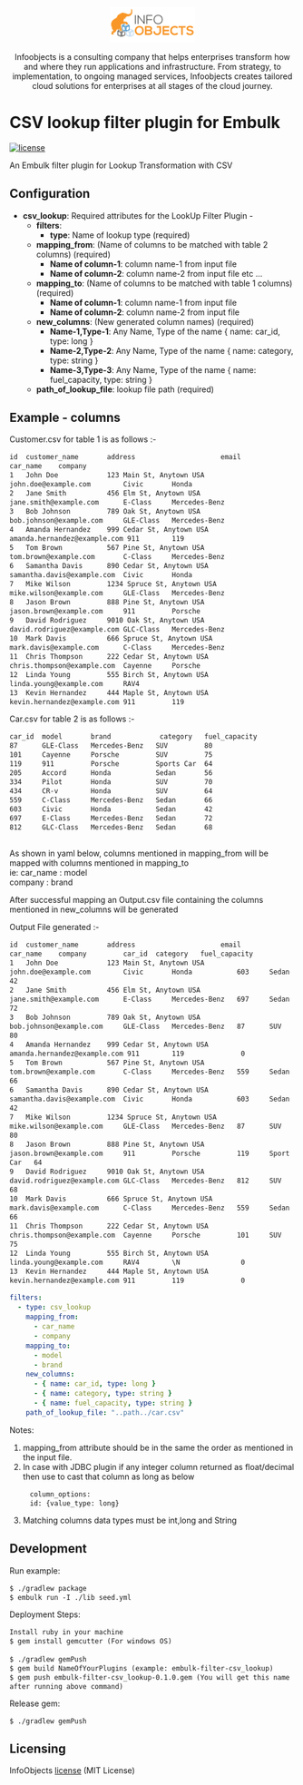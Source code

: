 <p align="center">
  <a href="https://www.infoobjects.com/" target="blank"><img src="screenshots/logo.png" width="150" alt="InfoObjects Logo" /></a>
</p>
<p align="center">Infoobjects is a consulting company that helps enterprises transform how and where they run applications and infrastructure.
From strategy, to implementation, to ongoing managed services, Infoobjects creates tailored cloud solutions for enterprises at all stages of the cloud journey.</p>


# CSV lookup filter plugin for Embulk
[![license](https://img.shields.io/badge/license-MIT-blue.svg)](LICENSE)

An Embulk filter plugin for Lookup Transformation with CSV

## Configuration

- **csv_lookup**: Required attributes for the LookUp Filter Plugin -
    - **filters**:
        - **type**: Name of lookup type (required)
    - **mapping_from**: (Name of columns to be matched with table 2 columns) (required)
        - **Name of column-1**: column name-1 from input file
        - **Name of column-2**: column name-2 from input file etc ...
    - **mapping_to**:   (Name of columns to be matched with table 1 columns) (required)
        - **Name of column-1**: column name-1 from input file
        - **Name of column-2**: column name-2 from input file
    - **new_columns**:   (New generated column names) (required)
        - **Name-1,Type-1**: Any Name, Type of the name { name: car_id, type: long }
        - **Name-2,Type-2**: Any Name, Type of the name { name: category, type: string }
        - **Name-3,Type-3**: Any Name, Type of the name { name: fuel_capacity, type: string }
    - **path_of_lookup_file**: lookup file path (required)
## Example - columns

Customer.csv for table 1 is as follows :-

```
id  customer_name       address                     email                       car_name    company
1   John Doe            123 Main St, Anytown USA    john.doe@example.com        Civic       Honda
2   Jane Smith          456 Elm St, Anytown USA     jane.smith@example.com      E-Class     Mercedes-Benz
3   Bob Johnson         789 Oak St, Anytown USA     bob.johnson@example.com     GLE-Class   Mercedes-Benz
4   Amanda Hernandez    999 Cedar St, Anytown USA   amanda.hernandez@example.com 911        119
5   Tom Brown           567 Pine St, Anytown USA    tom.brown@example.com       C-Class     Mercedes-Benz
6   Samantha Davis      890 Cedar St, Anytown USA   samantha.davis@example.com  Civic       Honda
7   Mike Wilson         1234 Spruce St, Anytown USA mike.wilson@example.com     GLE-Class   Mercedes-Benz
8   Jason Brown         888 Pine St, Anytown USA    jason.brown@example.com     911         Porsche
9   David Rodriguez     9010 Oak St, Anytown USA    david.rodriguez@example.com GLC-Class   Mercedes-Benz
10  Mark Davis          666 Spruce St, Anytown USA  mark.davis@example.com      C-Class     Mercedes-Benz
11  Chris Thompson      222 Cedar St, Anytown USA   chris.thompson@example.com  Cayenne     Porsche
12  Linda Young         555 Birch St, Anytown USA   linda.young@example.com     RAV4
13  Kevin Hernandez     444 Maple St, Anytown USA   kevin.hernandez@example.com 911         119
```

Car.csv for table 2 is as follows :-

```
car_id  model       brand            category   fuel_capacity  
87      GLE-Class   Mercedes-Benz   SUV         80
101     Cayenne     Porsche         SUV         75
119     911         Porsche         Sports Car  64
205     Accord      Honda           Sedan       56
334     Pilot       Honda           SUV         70
434     CR-v        Honda           SUV         64      
559     C-Class     Mercedes-Benz   Sedan       66
603     Civic       Honda           Sedan       42
697     E-Class     Mercedes-Benz   Sedan       72
812     GLC-Class   Mercedes-Benz   Sedan       68                            
    
```

As shown in yaml below, columns mentioned in mapping_from will be mapped with columns mentioned in mapping_to      
ie:
car_name : model                       
company : brand

After successful mapping an Output.csv file containing the columns mentioned in new_columns will be generated

Output File generated :-

```
id  customer_name       address                     email                       car_name    company         car_id  category   fuel_capacity  
1   John Doe            123 Main St, Anytown USA    john.doe@example.com        Civic       Honda           603     Sedan       42
2   Jane Smith          456 Elm St, Anytown USA     jane.smith@example.com      E-Class     Mercedes-Benz   697     Sedan       72 
3   Bob Johnson         789 Oak St, Anytown USA     bob.johnson@example.com     GLE-Class   Mercedes-Benz   87      SUV         80
4   Amanda Hernandez    999 Cedar St, Anytown USA   amanda.hernandez@example.com 911        119              0         
5   Tom Brown           567 Pine St, Anytown USA    tom.brown@example.com       C-Class     Mercedes-Benz   559     Sedan       66   
6   Samantha Davis      890 Cedar St, Anytown USA   samantha.davis@example.com  Civic       Honda           603     Sedan       42   
7   Mike Wilson         1234 Spruce St, Anytown USA mike.wilson@example.com     GLE-Class   Mercedes-Benz   87      SUV         80   
8   Jason Brown         888 Pine St, Anytown USA    jason.brown@example.com     911         Porsche         119     Sport Car   64   
9   David Rodriguez     9010 Oak St, Anytown USA    david.rodriguez@example.com GLC-Class   Mercedes-Benz   812     SUV         68
10  Mark Davis          666 Spruce St, Anytown USA  mark.davis@example.com      C-Class     Mercedes-Benz   559     Sedan       66   
11  Chris Thompson      222 Cedar St, Anytown USA   chris.thompson@example.com  Cayenne     Porsche         101     SUV         75   
12  Linda Young         555 Birch St, Anytown USA   linda.young@example.com     RAV4        \N               0  
13  Kevin Hernandez     444 Maple St, Anytown USA   kevin.hernandez@example.com 911         119              0                                                         
```

```yaml
filters:
  - type: csv_lookup
    mapping_from:
      - car_name
      - company
    mapping_to:
      - model
      - brand
    new_columns:
      - { name: car_id, type: long }
      - { name: category, type: string }
      - { name: fuel_capacity, type: string }
    path_of_lookup_file: "..path../car.csv"
```

Notes:
1. mapping_from attribute should be in the same the order as mentioned in the input file. 
2. In case with JDBC plugin if any integer column returned as float/decimal then use to cast that column as long as below
``` 
     column_options: 
     id: {value_type: long}
```
3. Matching columns data types must be int,long and String

## Development

Run example:

```
$ ./gradlew package
$ embulk run -I ./lib seed.yml
```

Deployment Steps:

```
Install ruby in your machine
$ gem install gemcutter (For windows OS)

$ ./gradlew gemPush
$ gem build NameOfYourPlugins (example: embulk-filter-csv_lookup)
$ gem push embulk-filter-csv_lookup-0.1.0.gem (You will get this name after running above command)
```

Release gem:

```
$ ./gradlew gemPush
```

## Licensing

InfoObjects [license](LICENSE) (MIT License)

